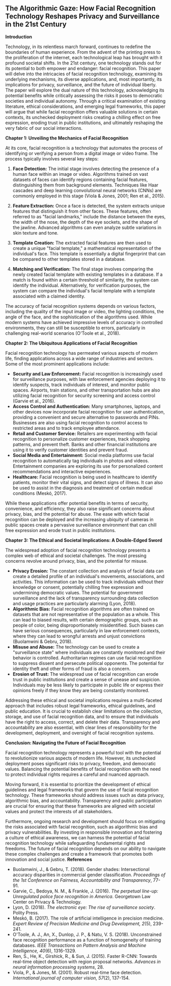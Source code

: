 ## The Algorithmic Gaze: How Facial Recognition Technology Reshapes Privacy and Surveillance in the 21st Century

**Introduction**

Technology, in its relentless march forward, continues to redefine the boundaries of human experience. From the advent of the printing press to the proliferation of the internet, each technological leap has brought with it profound societal shifts. In the 21st century, one technology stands out for its potential to both empower and endanger: facial recognition. This paper will delve into the intricacies of facial recognition technology, examining its underlying mechanisms, its diverse applications, and, most importantly, its implications for privacy, surveillance, and the future of individual liberty. The paper will explore the dual nature of this technology, acknowledging its potential benefits while critically assessing the risks it poses to democratic societies and individual autonomy. Through a critical examination of existing literature, ethical considerations, and emerging legal frameworks, this paper will argue that while facial recognition offers valuable solutions in certain contexts, its unchecked deployment risks creating a chilling effect on free expression, eroding trust in public institutions, and ultimately reshaping the very fabric of our social interactions.

**Chapter 1: Unveiling the Mechanics of Facial Recognition**

At its core, facial recognition is a technology that automates the process of identifying or verifying a person from a digital image or video frame. The process typically involves several key steps:

1.  **Face Detection:** The initial stage involves detecting the presence of a human face within an image or video. Algorithms trained on vast datasets of faces can identify regions containing facial features, distinguishing them from background elements. Techniques like Haar cascades and deep learning convolutional neural networks (CNNs) are commonly employed in this stage (Viola & Jones, 2001; Ren et al., 2015).

2.  **Feature Extraction:** Once a face is detected, the system extracts unique features that distinguish it from other faces. These features, often referred to as "facial landmarks," include the distance between the eyes, the width of the nose, the depth of the eye sockets, and the shape of the jawline. Advanced algorithms can even analyze subtle variations in skin texture and tone.

3.  **Template Creation:** The extracted facial features are then used to create a unique "facial template," a mathematical representation of the individual's face. This template is essentially a digital fingerprint that can be compared to other templates stored in a database.

4.  **Matching and Verification:** The final stage involves comparing the newly created facial template with existing templates in a database. If a match is found within a certain threshold of similarity, the system can identify the individual. Alternatively, for verification purposes, the system can compare the individual's facial template with a template associated with a claimed identity.

The accuracy of facial recognition systems depends on various factors, including the quality of the input image or video, the lighting conditions, the angle of the face, and the sophistication of the algorithms used. While modern systems have achieved impressive levels of accuracy in controlled environments, they can still be susceptible to errors, particularly in challenging real-world scenarios (O'Toole et al., 2018).

**Chapter 2: The Ubiquitous Applications of Facial Recognition**

Facial recognition technology has permeated various aspects of modern life, finding applications across a wide range of industries and sectors. Some of the most prominent applications include:

*   **Security and Law Enforcement:** Facial recognition is increasingly used for surveillance purposes, with law enforcement agencies deploying it to identify suspects, track individuals of interest, and monitor public spaces. Airports, train stations, and other transportation hubs are also utilizing facial recognition for security screening and access control (Garvie et al., 2016).
*   **Access Control and Authentication:** Many smartphones, laptops, and other devices now incorporate facial recognition for user authentication, providing a convenient and secure alternative to passwords and PINs. Businesses are also using facial recognition to control access to restricted areas and to track employee attendance.
*   **Retail and Customer Service:** Retailers are experimenting with facial recognition to personalize customer experiences, track shopping patterns, and prevent theft. Banks and other financial institutions are using it to verify customer identities and prevent fraud.
*   **Social Media and Entertainment:** Social media platforms use facial recognition to automatically tag individuals in photos and videos. Entertainment companies are exploring its use for personalized content recommendations and interactive experiences.
*   **Healthcare:** Facial recognition is being used in healthcare to identify patients, monitor their vital signs, and detect signs of illness. It can also be used to assist in the diagnosis and treatment of certain medical conditions (Meskó, 2017).

While these applications offer potential benefits in terms of security, convenience, and efficiency, they also raise significant concerns about privacy, bias, and the potential for abuse. The ease with which facial recognition can be deployed and the increasing ubiquity of cameras in public spaces create a pervasive surveillance environment that can chill free expression and erode trust in public institutions.

**Chapter 3: The Ethical and Societal Implications: A Double-Edged Sword**

The widespread adoption of facial recognition technology presents a complex web of ethical and societal challenges. The most pressing concerns revolve around privacy, bias, and the potential for misuse.

*   **Privacy Erosion:** The constant collection and analysis of facial data can create a detailed profile of an individual's movements, associations, and activities. This information can be used to track individuals without their knowledge or consent, potentially chilling free expression and undermining democratic values. The potential for government surveillance and the lack of transparency surrounding data collection and usage practices are particularly alarming (Lyon, 2018).
*   **Algorithmic Bias:** Facial recognition algorithms are often trained on datasets that are not representative of the population as a whole. This can lead to biased results, with certain demographic groups, such as people of color, being disproportionately misidentified. Such biases can have serious consequences, particularly in law enforcement contexts, where they can lead to wrongful arrests and unjust convictions (Buolamwini & Gebru, 2018).
*   **Misuse and Abuse:** The technology can be used to create a "surveillance state" where individuals are constantly monitored and their behavior is controlled. Authoritarian regimes can use facial recognition to suppress dissent and persecute political opponents. The potential for identity theft and other forms of fraud is also a concern.
*   **Erosion of Trust:** The widespread use of facial recognition can erode trust in public institutions and create a sense of unease and suspicion. Individuals may be less likely to participate in public life or express their opinions freely if they know they are being constantly monitored.

Addressing these ethical and societal implications requires a multi-faceted approach that includes robust legal frameworks, ethical guidelines, and public education. It is crucial to establish clear limitations on the collection, storage, and use of facial recognition data, and to ensure that individuals have the right to access, correct, and delete their data. Transparency and accountability are also essential, with clear lines of responsibility for the development, deployment, and oversight of facial recognition systems.

**Conclusion: Navigating the Future of Facial Recognition**

Facial recognition technology represents a powerful tool with the potential to revolutionize various aspects of modern life. However, its unchecked deployment poses significant risks to privacy, freedom, and democratic values. Balancing the potential benefits of facial recognition with the need to protect individual rights requires a careful and nuanced approach.

Moving forward, it is essential to prioritize the development of ethical guidelines and legal frameworks that govern the use of facial recognition technology. These frameworks should address issues such as data privacy, algorithmic bias, and accountability. Transparency and public participation are crucial for ensuring that these frameworks are aligned with societal values and protect the interests of all stakeholders.

Furthermore, ongoing research and development should focus on mitigating the risks associated with facial recognition, such as algorithmic bias and privacy vulnerabilities. By investing in responsible innovation and fostering a culture of ethical awareness, we can harness the potential of facial recognition technology while safeguarding fundamental rights and freedoms. The future of facial recognition depends on our ability to navigate these complex challenges and create a framework that promotes both innovation and social justice.
**References**

*   Buolamwini, J., & Gebru, T. (2018). Gender shades: Intersectional accuracy disparities in commercial gender classification. *Proceedings of the 1st Conference on Fairness, Accountability and Transparency*, 77-91.
*   Garvie, C., Bedoya, N. M., & Frankle, J. (2016). *The perpetual line-up: Unregulated police face recognition in America*. Georgetown Law Center on Privacy & Technology.
*   Lyon, D. (2018). *The electronic eye: The rise of surveillance society*. Polity Press.
*   Meskó, B. (2017). The role of artificial intelligence in precision medicine. *Expert Review of Precision Medicine and Drug Development, 2*(5), 239-241.
*   O'Toole, A. J., An, X., Dunlop, J. P., & Natu, V. S. (2018). Unconstrained face recognition performance as a function of homogeneity of training databases. *IEEE Transactions on Pattern Analysis and Machine Intelligence, 40*(6), 1316-1329.
*   Ren, S., He, K., Girshick, R., & Sun, J. (2015). Faster R-CNN: Towards real-time object detection with region proposal networks. *Advances in neural information processing systems*, 28.
*   Viola, P., & Jones, M. (2001). Robust real-time face detection. *International journal of computer vision, 57*(2), 137-154.
